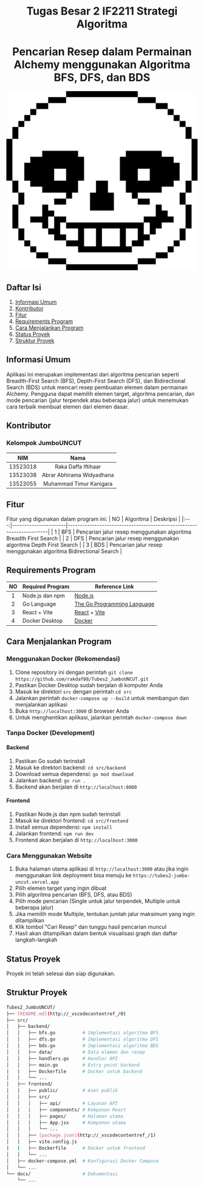 <h1 align="center">Tugas Besar 2 IF2211 Strategi Algoritma</h1>
<h1 align="center">Pencarian Resep dalam Permainan Alchemy menggunakan Algoritma BFS, DFS, dan BDS</h1>

![Jumbo Uncut Logo](src/frontend/public/jumbo-kocok-logo.svg)

## Daftar Isi
1. [Informasi Umum](#informasi-umum)
2. [Kontributor](#kontributor)
3. [Fitur](#fitur)
4. [Requirements Program](#requirements-program)
5. [Cara Menjalankan Program](#cara-menjalankan-program)
6. [Status Proyek](#status-proyek)
7. [Struktur Proyek](#struktur-proyek)

## Informasi Umum
Aplikasi ini merupakan implementasi dari algoritma pencarian seperti Breadth-First Search (BFS), Depth-First Search (DFS), dan Bidirectional Search (BDS) untuk mencari resep pembuatan elemen dalam permainan Alchemy. Pengguna dapat memilih elemen target, algoritma pencarian, dan mode pencarian (jalur terpendek atau beberapa jalur) untuk menemukan cara terbaik membuat elemen dari elemen dasar.

## Kontributor
### **Kelompok JumboUNCUT**
|   NIM    |                  Nama                  |
| :------: | :------------------------------------: |
| 13523018 |          Raka Daffa Iftihaar           |
| 13523038 |       Abrar Abhirama Widyadhana        |
| 13523055 |        Muhammad Timur Kanigara         |

## Fitur
Fitur yang digunakan dalam program ini:
| NO  | Algoritma            | Deskripsi                                                          |
|:---:|----------------------|----------------------------------------------------------------------|
| 1   | BFS                  | Pencarian jalur resep menggunakan algoritma Breadth First Search     |
| 2   | DFS                  | Pencarian jalur resep menggunakan algoritma Depth First Search       |
| 3   | BDS                  | Pencarian jalur resep menggunakan algoritma Bidirectional Search     |

## Requirements Program
|   NO   |  Required Program                  |                           Reference Link                            |
| :----: | ---------------------------------- |---------------------------------------------------------------------|
|   1    | Node.js dan npm                    | [Node.js](https://nodejs.org/)                                      |                            
|   2    | Go Language                        | [The Go Programming Language](https://go.dev)                       |
|   3    | React + Vite                       | [React](https://react.dev) + [Vite](https://vitejs.dev/)            |
|   4    | Docker Desktop                     | [Docker](https://www.docker.com/products/docker-desktop/)           |

## Cara Menjalankan Program

### Menggunakan Docker (Rekomendasi)
1. Clone repository ini dengan perintah `git clone https://github.com/rakdaf08/Tubes2_JumboUNCUT.git`
2. Pastikan Docker Desktop sudah berjalan di komputer Anda
3. Masuk ke direktori `src` dengan perintah `cd src`
4. Jalankan perintah `docker-compose up --build` untuk membangun dan menjalankan aplikasi
5. Buka `http://localhost:3000` di browser Anda
6. Untuk menghentikan aplikasi, jalankan perintah `docker-compose down`

### Tanpa Docker (Development)
#### Backend
1. Pastikan Go sudah terinstall
2. Masuk ke direktori backend: `cd src/backend`
3. Download semua dependensi: `go mod download`
4. Jalankan backend: `go run .`
5. Backend akan berjalan di `http://localhost:8080`

#### Frontend
1. Pastikan Node.js dan npm sudah terinstall
2. Masuk ke direktori frontend: `cd src/frontend`
3. Install semua dependensi: `npm install`
4. Jalankan frontend: `npm run dev`
5. Frontend akan berjalan di `http://localhost:3000`

### Cara Menggunakan Website
1. Buka halaman utama aplikasi di `http://localhost:3000` atau jika ingin menggunakan link deployment bisa menuju ke `https://tubes2-jumbo-uncut.vercel.app`
2. Pilih elemen target yang ingin dibuat
3. Pilih algoritma pencarian (BFS, DFS, atau BDS)
4. Pilih mode pencarian (Single untuk jalur terpendek, Multiple untuk beberapa jalur)
5. Jika memilih mode Multiple, tentukan jumlah jalur maksimum yang ingin ditampilkan
6. Klik tombol "Cari Resep" dan tunggu hasil pencarian muncul
7. Hasil akan ditampilkan dalam bentuk visualisasi graph dan daftar langkah-langkah

## Status Proyek
Proyek ini telah selesai dan siap digunakan.

## Struktur Proyek
```bash
Tubes2_JumboUNCUT/
├── [README.md](http://_vscodecontentref_/0)
├── src/
│   ├── backend/
│   │   ├── bfs.go          # Implementasi algoritma BFS
│   │   ├── dfs.go          # Implementasi algoritma DFS
│   │   ├── bds.go          # Implementasi algoritma BDS
│   │   ├── data/           # Data elemen dan resep
│   │   ├── handlers.go     # Handler API
│   │   ├── main.go         # Entry point backend
|   |   ├── Dockerfile      # Docker untuk backend
│   │   └── ...
│   ├── frontend/
│   │   ├── public/         # Aset publik
│   │   ├── src/
│   │   │   ├── api/        # Layanan API
│   │   │   ├── components/ # Komponen React
│   │   │   ├── pages/      # Halaman utama
│   │   │   ├── App.jsx     # Komponen utama
│   │   │   └── ...
│   │   ├── [package.json](http://_vscodecontentref_/1)
│   │   ├── vite.config.js
|   |   ├── Dockerfile      # Docker untuk frontend
│   │   └── ...
│   ├── docker-compose.yml  # Konfigurasi Docker Compose
│   └── ...
└── docs/                   # Dokumentasi
    └── ...
